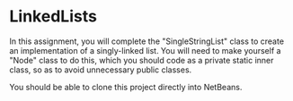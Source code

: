# LinkedLists
In this assignment, you will complete the "SingleStringList" class to create an implementation of a singly-linked list.
You will need to make yourself a "Node" class to do this, which you should code as a private static inner class, so as to avoid
unnecessary public classes.

You should be able to clone this project directly into NetBeans.
